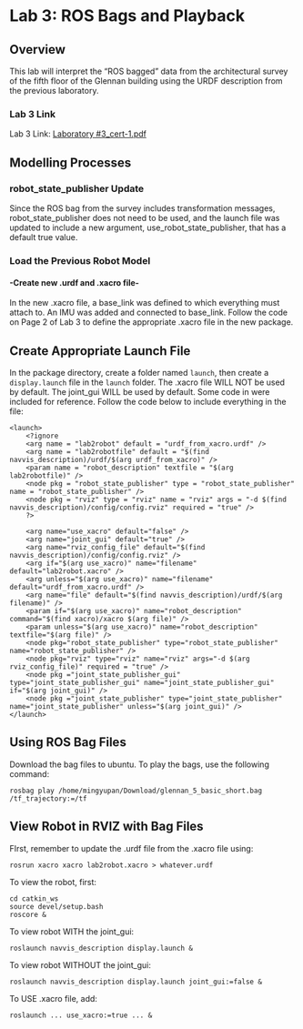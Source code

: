 # Lab 3: ROS Bags and Playback

## Overview

This lab will interpret the “ROS bagged” data from the architectural survey of the fifth floor of the Glennan building using the URDF description from the previous laboratory.

### Lab 3 Link

Lab 3 Link: [Laboratory #3_cert-1.pdf](https://canvas.case.edu/courses/38747/assignments/509272)

## Modelling Processes

### robot_state_publisher Update

Since the ROS bag from the survey includes transformation messages, robot_state_publisher does not need to be used, and the launch file was updated to include a new argument, use_robot_state_publisher, that has a default true value.

### Load the Previous Robot Model

#### -Create new .urdf and .xacro file-

In the new .xacro file, a base_link was defined to which everything must attach to. An IMU was added and connected to base_link. Follow the code on Page 2 of Lab 3 to define the appropriate .xacro file in the new package.

## Create Appropriate Launch File

In the package directory, create a folder named `launch`, then create a `display.launch` file in the `launch` folder. The .xacro file WILL NOT be used by default. The joint_gui WILL be used by default. Some code in <?ignore ... ?> were included for reference. Follow the code below to include everything in the file:

	<launch>
		<?ignore
		<arg name = "lab2robot" default = "urdf_from_xacro.urdf" />
		<arg name = "lab2robotfile" default = "$(find navvis_description)/urdf/$(arg urdf_from_xacro)" />
		<param name = "robot_description" textfile = "$(arg lab2robotfile)" />
		<node pkg = "robot_state_publisher" type = "robot_state_publisher" name = "robot_state_publisher" />
		<node pkg = "rviz" type = "rviz" name = "rviz" args = "-d $(find navvis_description)/config/config.rviz" required = "true" />
		?>

		<arg name="use_xacro" default="false" />
		<arg name="joint_gui" default="true" />
		<arg name="rviz_config_file" default="$(find navvis_description)/config/config.rviz" />
		<arg if="$(arg use_xacro)" name="filename" default="lab2robot.xacro" />
		<arg unless="$(arg use_xacro)" name="filename" default="urdf_from_xacro.urdf" />
		<arg name="file" default="$(find navvis_description)/urdf/$(arg filename)" />	
		<param if="$(arg use_xacro)" name="robot_description" command="$(find xacro)/xacro $(arg file)" /> 
		<param unless="$(arg use_xacro)" name="robot_description" textfile="$(arg file)" />
		<node pkg="robot_state_publisher" type="robot_state_publisher" name="robot_state_publisher" /> 
		<node pkg="rviz" type="rviz" name="rviz" args="-d $(arg rviz_config_file)" required = "true" />
		<node pkg ="joint_state_publisher_gui" type="joint_state_publisher_gui" name="joint_state_publisher_gui" if="$(arg joint_gui)" />
		<node pkg ="joint_state_publisher" type="joint_state_publisher" name="joint_state_publisher" unless="$(arg joint_gui)" />
	</launch>

## Using ROS Bag Files

Download the bag files to ubuntu. To play the bags, use the following command:

	rosbag play /home/mingyupan/Download/glennan_5_basic_short.bag /tf_trajectory:=/tf

## View Robot in RVIZ with Bag Files

FIrst, remember to update the .urdf file from the .xacro file using:

	rosrun xacro xacro lab2robot.xacro > whatever.urdf

To view the robot, first:

	cd catkin_ws
	source devel/setup.bash
	roscore &
	
To view robot WITH the joint_gui:
	
	roslaunch navvis_description display.launch &
	
To view robot WITHOUT the joint_gui:
	
	roslaunch navvis_description display.launch joint_gui:=false &

To USE .xacro file, add:

	roslaunch ... use_xacro:=true ... &
